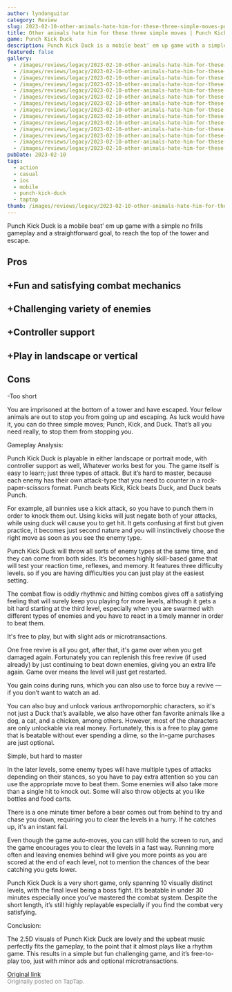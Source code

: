 ```yaml
---
author: lyndonguitar
category: Review
slug: 2023-02-10-other-animals-hate-him-for-these-three-simple-moves-punch-kick-duck-full-review
title: Other animals hate him for these three simple moves | Punch Kick Duck - Full Review
game: Punch Kick Duck
description: Punch Kick Duck is a mobile beat’ em up game with a simple no frills gameplay and a straightforward goal, to reach the top of the tower and escape.
featured: false
gallery:
  - /images/reviews/legacy/2023-02-10-other-animals-hate-him-for-these-three-simple-moves--punch-kick-duck---full-review-0.avif
  - /images/reviews/legacy/2023-02-10-other-animals-hate-him-for-these-three-simple-moves--punch-kick-duck---full-review-1.avif
  - /images/reviews/legacy/2023-02-10-other-animals-hate-him-for-these-three-simple-moves--punch-kick-duck---full-review-2.avif
  - /images/reviews/legacy/2023-02-10-other-animals-hate-him-for-these-three-simple-moves--punch-kick-duck---full-review-3.avif
  - /images/reviews/legacy/2023-02-10-other-animals-hate-him-for-these-three-simple-moves--punch-kick-duck---full-review-4.avif
  - /images/reviews/legacy/2023-02-10-other-animals-hate-him-for-these-three-simple-moves--punch-kick-duck---full-review-5.avif
  - /images/reviews/legacy/2023-02-10-other-animals-hate-him-for-these-three-simple-moves--punch-kick-duck---full-review-6.avif
  - /images/reviews/legacy/2023-02-10-other-animals-hate-him-for-these-three-simple-moves--punch-kick-duck---full-review-7.avif
  - /images/reviews/legacy/2023-02-10-other-animals-hate-him-for-these-three-simple-moves--punch-kick-duck---full-review-8.avif
  - /images/reviews/legacy/2023-02-10-other-animals-hate-him-for-these-three-simple-moves--punch-kick-duck---full-review-9.avif
  - /images/reviews/legacy/2023-02-10-other-animals-hate-him-for-these-three-simple-moves--punch-kick-duck---full-review-10.avif
  - /images/reviews/legacy/2023-02-10-other-animals-hate-him-for-these-three-simple-moves--punch-kick-duck---full-review-11.avif
  - /images/reviews/legacy/2023-02-10-other-animals-hate-him-for-these-three-simple-moves--punch-kick-duck---full-review-12.avif
  - /images/reviews/legacy/2023-02-10-other-animals-hate-him-for-these-three-simple-moves--punch-kick-duck---full-review-13.avif
pubDate: 2023-02-10
tags:
  - action
  - casual
  - ios
  - mobile
  - punch-kick-duck
  - taptap
thumb: /images/reviews/legacy/2023-02-10-other-animals-hate-him-for-these-three-simple-moves--punch-kick-duck---full-review-0.avif
---
```


Punch Kick Duck is a mobile beat’ em up game with a simple no frills gameplay and a straightforward goal, to reach the top of the tower and escape.




## Pros



## +Fun and satisfying combat mechanics


## +Challenging variety of enemies


## +Controller support


## +Play in landscape or vertical




## Cons


-Too short

You are imprisoned at the bottom of a tower and have escaped. Your fellow animals are out to stop you from going up and escaping. As luck would have it, you can do three simple moves; Punch, Kick, and Duck. That’s all you need really, to stop them from stopping you.

Gameplay Analysis:

Punch Kick Duck is playable in either landscape or portrait mode, with controller support as well, Whatever works best for you. The game itself is easy to learn; just three types of attack. But it’s hard to master, because each enemy has their own attack-type that you need to counter in a rock-paper-scissors format. Punch beats Kick, Kick beats Duck, and Duck beats Punch.

For example, all bunnies use a kick attack, so you have to punch them in order to knock them out. Using kicks will just negate both of your attacks, while using duck will cause you to get hit. It gets confusing at first but given practice, it becomes just second nature and you will instinctively choose the right move as soon as you see the enemy type.

Punch Kick Duck will throw all sorts of enemy types at the same time, and they can come from both sides. It’s becomes highly skill-based game that will test your reaction time, reflexes, and memory. It features three difficulty levels. so if you are having difficulties you can just play at the easiest setting.

The combat flow is oddly rhythmic and hitting combos gives off a satisfying feeling that will surely keep you playing for more levels, although it gets a bit hard starting at the third level, especially when you are swarmed with different types of enemies and you have to react in a timely manner in order to beat them.

It's free to play, but with slight ads or microtransactions.

One free revive is all you got, after that, it's game over when you get damaged again. Fortunately you can replenish this free revive (if used already) by just continuing to beat down enemies, giving you an extra life again. Game over means the level will just get restarted.

You gain coins during runs, which you can also use to force buy a revive — if you don’t want to watch an ad.

You can also buy and unlock various anthropomorphic characters, so it's not just a Duck that’s available, we also have other fan favorite animals like a dog, a cat, and a chicken, among others. However, most of the characters are only unlockable via real money. Fortunately, this is a free to play game that is beatable without ever spending a dime, so the in-game purchases are just optional.

Simple, but hard to master

In the later levels, some enemy types will have multiple types of attacks depending on their stances, so you have to pay extra attention so you can use the appropriate move to beat them. Some enemies will also take more than a single hit to knock out. Some will also throw objects at you like bottles and food carts.

There is a one minute timer before a bear comes out from behind to try and chase you down, requiring you to clear the levels in a hurry. If he catches up, it's an instant fail.

Even though the game auto-moves, you can still hold the screen to run, and the game encourages you to clear the levels in a fast way. Running more often and leaving enemies behind will give you more points as you are scored at the end of each level, not to mention the chances of the bear catching you gets lower.

Punch Kick Duck is a very short game, only spanning 10 visually distinct levels, with the final level being a boss fight. It’s beatable in under 30 minutes especially once you’ve mastered the combat system. Despite the short length, it’s still highly replayable especially if you find the combat very satisfying.

Conclusion:

The 2.5D visuals of Punch Kick Duck are lovely and the upbeat music perfectly fits the gameplay, to the point that it almost plays like a rhythm game. This results in a simple but fun challenging game, and it’s free-to-play too, just with minor ads and optional microtransactions.

[Original link](https://www.taptap.io/post/4492652)<br><span style="font-size: 0.95em; color: #888;">Originally posted on TapTap.</span>